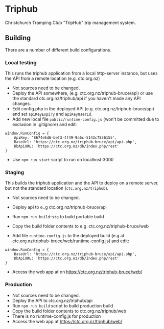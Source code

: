 # Triphub
Christchurch Tramping Club "TripHub" trip management system.

## Building
There are a number of different build configurations.
### Local testing
This runs the triphub application from a local http-server instance, but uses the API from a remote location (e.g. ctc.org.nz)
   * Not sources need to be changed.
   * Deploy the API somewhere, (e.g. ctc.org.nz/triphub-bruce/api) or use the standard ctc.org.nz/triphub/api if you haven't made any API changes.
   * Edit config.php in the deployed API (e.g. ctc.org.nz/triphub-bruce/api) and set `apiKeyExpiry` and `apiKeyUserId`.
   * Add new local file `public/runtime-config.js` (won't be committed due to exclusion in .gitignore) and edit:

    window.RunConfig = {
        ApiKey: '8674e5d6-bef3-4f49-9a6c-5143c7556155',
        BaseUrl: 'https://ctc.org.nz/triphub-bruce/api/api.php',
        DbApiURL: 'https://ctc.org.nz/db/index.php/rest'
    }

   * Use `npm run start` script to run on localhost:3000
### Staging
This builds the triphub application and the API to deploy on a remote server, but not the standard location (`ctc.org.nz/triphub`).
   * Not sources need to be changed.
   * Deploy api to e..g ctc.org.nz/triphub-bruce/api
   * Run `npm run build:stg` to build portable build
   * Copy the build folder contents to e.g. ctc.org.nz/triphub-bruce/web

   * Add file `runtime-config.js` to the deployed build (e.g at ctc.org.nz/triphub-bruce/web/runtime-config.js) and edit:

    window.RunConfig = {
        BaseUrl: 'https://ctc.org.nz/triphub-bruce/api/api.php',
        DbApiURL: 'https://ctc.org.nz/db/index.php/rest'
    }

   * Access the web app at on https://ctc.org.nz/triphub-bruce/web/
### Production
   * Not sources need to be changed.
   * Deploy the API to ctc.org.nz/triphub/api
   * Run `npm run build` script to build production build
   * Copy the build folder contents to ctc.org.nz/triphub/web
   * There is no runtime-config.js for production
   * Access the web app at https://ctc.org.nz/triphub/web/